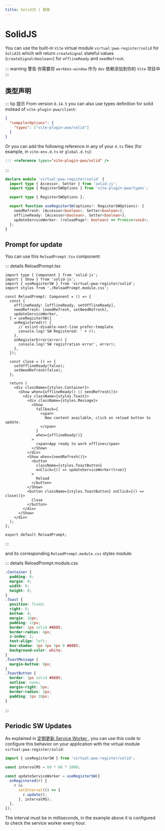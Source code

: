 ```yaml
---
title: SolidJS | 框架
---
```


# SolidJS

You can use the built-in `Vite` virtual module `virtual:pwa-register/solid` for `SolidJS` which will return `createSignal` stateful values (`createSignal<boolean>`) for `offlineReady` and `needRefresh`.

::: warning 警告
你需要将 `workbox-window` 作为 `dev` 依赖添加到你的 `Vite` 项目中
:::

## 类型声明

::: tip 提示
<TypeScriptError2307 />
From version `0.14.5` you can also use types definition for solid instead of `vite-plugin-pwa/client`:

```json
{
  "compilerOptions": {
    "types": ["vite-plugin-pwa/solid"]
  }
}
```

Or you can add the following reference in any of your `d.ts` files (for example, in `vite-env.d.ts` or `global.d.ts`):

```ts
/// <reference types="vite-plugin-pwa/solid" />
```

:::

```ts
declare module 'virtual:pwa-register/solid' {
  import type { Accessor, Setter } from 'solid-js';
  import type { RegisterSWOptions } from 'vite-plugin-pwa/types';

  export type { RegisterSWOptions };

  export function useRegisterSW(options?: RegisterSWOptions): {
    needRefresh: [Accessor<boolean>, Setter<boolean>];
    offlineReady: [Accessor<boolean>, Setter<boolean>];
    updateServiceWorker: (reloadPage?: boolean) => Promise<void>;
  };
}
```

## Prompt for update

You can use this `ReloadPrompt.tsx` component:

::: details ReloadPrompt.tsx

```tsx
import type { Component } from 'solid-js';
import { Show } from 'solid-js';
import { useRegisterSW } from 'virtual:pwa-register/solid';
import styles from './ReloadPrompt.module.css';

const ReloadPrompt: Component = () => {
  const {
    offlineReady: [offlineReady, setOfflineReady],
    needRefresh: [needRefresh, setNeedRefresh],
    updateServiceWorker,
  } = useRegisterSW({
    onRegistered(r) {
      // eslint-disable-next-line prefer-template
      console.log('SW Registered: ' + r);
    },
    onRegisterError(error) {
      console.log('SW registration error', error);
    },
  });

  const close = () => {
    setOfflineReady(false);
    setNeedRefresh(false);
  };

  return (
    <div className={styles.Container}>
      <Show when={offlineReady() || needRefresh()}>
        <div className={styles.Toast}>
          <div className={styles.Message}>
            <Show
              fallback={
                <span>
                  New content available, click on reload button to update.
                </span>
              }
              when={offlineReady()}
            >
              <span>App ready to work offline</span>
            </Show>
          </div>
          <Show when={needRefresh()}>
            <button
              className={styles.ToastButton}
              onClick={() => updateServiceWorker(true)}
            >
              Reload
            </button>
          </Show>
          <button className={styles.ToastButton} onClick={() => close()}>
            Close
          </button>
        </div>
      </Show>
    </div>
  );
};

export default ReloadPrompt;
```

:::

and its corresponding `ReloadPrompt.module.css` styles module:

::: details ReloadPrompt.module.css

```css
.Container {
  padding: 0;
  margin: 0;
  width: 0;
  height: 0;
}
.Toast {
  position: fixed;
  right: 0;
  bottom: 0;
  margin: 16px;
  padding: 12px;
  border: 1px solid #8885;
  border-radius: 4px;
  z-index: 1;
  text-align: left;
  box-shadow: 3px 4px 5px 0 #8885;
  background-color: white;
}
.ToastMessage {
  margin-bottom: 8px;
}
.ToastButton {
  border: 1px solid #8885;
  outline: none;
  margin-right: 5px;
  border-radius: 2px;
  padding: 3px 10px;
}
```

:::

## Periodic SW Updates

As explained in [定期更新 Service Worker ](/guide/periodic-sw-updates), you can use this code to configure this behavior on your application with the virtual module `virtual:pwa-register/solid`:

```ts
import { useRegisterSW } from 'virtual:pwa-register/solid';

const intervalMS = 60 * 60 * 1000;

const updateServiceWorker = useRegisterSW({
  onRegistered(r) {
    r &&
      setInterval(() => {
        r.update();
      }, intervalMS);
  },
});
```

The interval must be in milliseconds, in the example above it is configured to check the service worker every hour.

<HeuristicWorkboxWindow />

